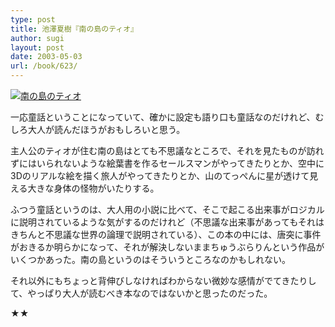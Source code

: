 ```yaml
---
type: post
title: 池澤夏樹『南の島のティオ』
author: sugi
layout: post
date: 2003-05-03
url: /book/623/
---
```

<a href="http://www.amazon.co.jp/exec/obidos/ASIN/4167561026/chezsugi-22/ref=nosim/" onclick="_gaq.push(['_trackEvent', 'outbound-article', 'http://www.amazon.co.jp/exec/obidos/ASIN/4167561026/chezsugi-22/ref=nosim/', '']);" name="amazletlink" target="_blank"><img src="http://i0.wp.com/ec2.images-amazon.com/images/I/51ARY9QTB4L.SL160.jpg?w=660" alt="南の島のティオ" class="alignleft" data-recalc-dims="1" /></a>

一応童話ということになっていて、確かに設定も語り口も童話なのだけれど、むしろ大人が読んだほうがおもしろいと思う。

主人公のティオが住む南の島はとても不思議なところで、それを見たものが訪れずにはいられないような絵葉書を作るセールスマンがやってきたりとか、空中に3Dのリアルな絵を描く旅人がやってきたりとか、山のてっぺんに星が透けて見える大きな身体の怪物がいたりする。

ふつう童話というのは、大人用の小説に比べて、そこで起こる出来事がロジカルに説明されているような気がするのだけれど（不思議な出来事があってもそれはきちんと不思議な世界の論理で説明されている）、この本の中には、唐突に事件がおきるか明らかになって、それが解決しないままちゅうぶらりんという作品がいくつかあった。南の島というのはそういうところなのかもしれない。

それ以外にもちょっと背伸びしなければわからない微妙な感情がでてきたりして、やっぱり大人が読むべき本なのではないかと思ったのだった。

★★

